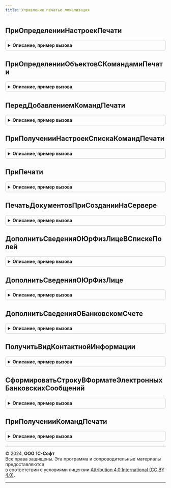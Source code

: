 ```yaml
---
title: Управление печатью локализация
---
```



## ПриОпределенииНастроекПечати
<details style="margin: 1em 0; padding: 0.5em; border: 1px solid #ccc; border-radius: 6px;">

<summary style="font-weight: bold; cursor: pointer;">Описание, пример вызова</summary>

```bsl

// См. УправлениеПечатьюПереопределяемый.ПриОпределенииНастроекПечати
Процедура ПриОпределенииНастроекПечати(Настройки) Экспорт
```

Пример вызова
```bsl
УправлениеПечатьюЛокализация.ПриОпределенииНастроекПечати(Настройки) 
```
</details>

## ПриОпределенииОбъектовСКомандамиПечати
<details style="margin: 1em 0; padding: 0.5em; border: 1px solid #ccc; border-radius: 6px;">

<summary style="font-weight: bold; cursor: pointer;">Описание, пример вызова</summary>

```bsl

// Определяет объекты конфигурации, в модулях менеджеров которых размещена процедура ДобавитьКомандыПечати,
// формирующая список команд печати, предоставляемых этим объектом.
// Синтаксис процедуры ДобавитьКомандыПечати см. в документации к подсистеме.
//
// Параметры:
//  СписокОбъектов - Массив - менеджеры объектов с процедурой ДобавитьКомандыПечати.
//
Процедура ПриОпределенииОбъектовСКомандамиПечати(СписокОбъектов) Экспорт
```

Пример вызова
```bsl
УправлениеПечатьюЛокализация.ПриОпределенииОбъектовСКомандамиПечати(СписокОбъектов) 
```
</details>

## ПередДобавлениемКомандПечати
<details style="margin: 1em 0; padding: 0.5em; border: 1px solid #ccc; border-radius: 6px;">

<summary style="font-weight: bold; cursor: pointer;">Описание, пример вызова</summary>

```bsl

// См. УправлениеПечатьюПереопределяемый.ПередДобавлениемКомандПечати
Процедура ПередДобавлениемКомандПечати(ИмяФормы, КомандыПечати, СтандартнаяОбработка) Экспорт
```

Пример вызова
```bsl
УправлениеПечатьюЛокализация.ПередДобавлениемКомандПечати(ИмяФормы, КомандыПечати, СтандартнаяОбработка) 
```
</details>

## ПриПолученииНастроекСпискаКомандПечати
<details style="margin: 1em 0; padding: 0.5em; border: 1px solid #ccc; border-radius: 6px;">

<summary style="font-weight: bold; cursor: pointer;">Описание, пример вызова</summary>

```bsl

// Дополнительные настройки списка команд печати в журналах документов.
//
// см. УправлениеПечатьюПереопределяемый.ПриПолученииНастроекСпискаКомандПечати
//
Процедура ПриПолученииНастроекСпискаКомандПечати(НастройкиСписка) Экспорт
```

Пример вызова
```bsl
УправлениеПечатьюЛокализация.ПриПолученииНастроекСпискаКомандПечати(НастройкиСписка) 
```
</details>

## ПриПечати
<details style="margin: 1em 0; padding: 0.5em; border: 1px solid #ccc; border-radius: 6px;">

<summary style="font-weight: bold; cursor: pointer;">Описание, пример вызова</summary>

```bsl

// Позволяет выполнить постобработку печатных форм при их формировании.
// Например, можно вставить в колонтитул дату формирования печатной формы.
// Вызывается после завершения процедуры Печать менеджера печати объекта, имеет те же параметры.
//
// см. УправлениеПечатьюПереопределяемый.ПриПечати
//
Процедура ПриПечати(МассивОбъектов, ПараметрыПечати, КоллекцияПечатныхФорм, ОбъектыПечати, ПараметрыВывода) Экспорт
```

Пример вызова
```bsl
УправлениеПечатьюЛокализация.ПриПечати(МассивОбъектов, ПараметрыПечати, КоллекцияПечатныхФорм, ОбъектыПечати, ПараметрыВывода) 
```
</details>

## ПечатьДокументовПриСозданииНаСервере
<details style="margin: 1em 0; padding: 0.5em; border: 1px solid #ccc; border-radius: 6px;">

<summary style="font-weight: bold; cursor: pointer;">Описание, пример вызова</summary>

```bsl

// Позволяет изменить внешний вид и поведение формы, например, разместить на ней дополнительные элементы:
// информационные надписи, кнопки, гиперссылки, различные настройки и т.п.
//
// см. УправлениеПечатьюПереопределяемый.ПечатьДокументовПриСозданииНаСервере
//
Процедура ПечатьДокументовПриСозданииНаСервере(Форма, Отказ, СтандартнаяОбработка) Экспорт
```

Пример вызова
```bsl
УправлениеПечатьюЛокализация.ПечатьДокументовПриСозданииНаСервере(Форма, Отказ, СтандартнаяОбработка) 
```
</details>

## ДополнитьСведенияОЮрФизЛицеВСпискеПолей
<details style="margin: 1em 0; padding: 0.5em; border: 1px solid #ccc; border-radius: 6px;">

<summary style="font-weight: bold; cursor: pointer;">Описание, пример вызова</summary>

```bsl

// Дополняет сведения о юр/физлице
//
// Параметры:
//  СписокПолей - Строка - список полей структуры ФормированиеПечатныхФорм.СведенияОЮрФизЛице
//
Процедура ДополнитьСведенияОЮрФизЛицеВСпискеПолей(СписокПолей) Экспорт
```

Пример вызова
```bsl
УправлениеПечатьюЛокализация.ДополнитьСведенияОЮрФизЛицеВСпискеПолей(СписокПолей) 
```
</details>

## ДополнитьСведенияОЮрФизЛице
<details style="margin: 1em 0; padding: 0.5em; border: 1px solid #ccc; border-radius: 6px;">

<summary style="font-weight: bold; cursor: pointer;">Описание, пример вызова</summary>

```bsl

// Формирует сведения об указанном юридическом или физическом лице.
// К сведениям относятся: наименование, адрес, номер телефона, банковские реквизиты.
//
// Параметры:
//  Сведения - Структура - собранные сведения.
//  Реквизиты - Структура - реквизиты ЮрФизЛице.
//  ЮрФизЛицо  - СправочникСсылка.Организации, СправочникСсылка.Контрагенты - организация или физическое лицо, о котором собираются сведения.
//  ДатаПериода - Дата - дата, на которую выбираются сведения о ЮрФизЛице.
//
Процедура ДополнитьСведенияОЮрФизЛице(Сведения, Реквизиты, ЮрФизЛицо, ДатаПериода) Экспорт
```

Пример вызова
```bsl
УправлениеПечатьюЛокализация.ДополнитьСведенияОЮрФизЛице(Сведения, Реквизиты, ЮрФизЛицо, ДатаПериода) 
```
</details>

## ДополнитьСведенияОБанковскомСчете
<details style="margin: 1em 0; padding: 0.5em; border: 1px solid #ccc; border-radius: 6px;">

<summary style="font-weight: bold; cursor: pointer;">Описание, пример вызова</summary>

```bsl

// Дополняет сведения о банковском счете
//
// Параметры:
//  РеквизитыСчета - Структура - реквизиты счета
//  Сведения - Структура - собранные сведения.
//  БанковскийСчет - СправочникСсылка.БанковскиеСчетаОрганизаций - ссылка на счет.
//
Процедура ДополнитьСведенияОБанковскомСчете(РеквизитыСчета, Сведения, БанковскийСчет) Экспорт
```

Пример вызова
```bsl
УправлениеПечатьюЛокализация.ДополнитьСведенияОБанковскомСчете(РеквизитыСчета, Сведения, БанковскийСчет) 
```
</details>

## ПолучитьВидКонтактнойИнформации
<details style="margin: 1em 0; padding: 0.5em; border: 1px solid #ccc; border-radius: 6px;">

<summary style="font-weight: bold; cursor: pointer;">Описание, пример вызова</summary>

```bsl

// Получает название вида контактной информации.
//
// Параметры:
//  Объект - СправочникСсылка -  объект контактной информации.
//  ТипАдреса - Строка - тип запрашиваемого адреса. Может содержать значения: "", "Фактический", "Регистрации", "Юридический"
//  ВидКонтактнойИнформации - Строка - наименование вида контактной информации (возвращаемое значение).
//
Процедура ПолучитьВидКонтактнойИнформации(Объект, ТипАдреса, ВидКонтактнойИнформации = "Адрес") Экспорт
```

Пример вызова
```bsl
УправлениеПечатьюЛокализация.ПолучитьВидКонтактнойИнформации(Объект, ТипАдреса, ВидКонтактнойИнформации);
```
</details>

## СформироватьСтрокуВФорматеЭлектронныхБанковскихСообщений
<details style="margin: 1em 0; padding: 0.5em; border: 1px solid #ccc; border-radius: 6px;">

<summary style="font-weight: bold; cursor: pointer;">Описание, пример вызова</summary>

```bsl

// Формирует форматную строку согласно "Унифицированному формату электронных банковских сообщений" для ее отображения в
// виде QR-кода.
//
// Параметры:
// 	ТекстСтроки - Строка - Параметр, в котором возвращается строка для формирования QR-кода.
// 	ДанныеДокумента  - Структура - Содержит значения полей документа.
//
Процедура СформироватьСтрокуВФорматеЭлектронныхБанковскихСообщений(ТекстСтроки, ДанныеДокумента) Экспорт
```

Пример вызова
```bsl
УправлениеПечатьюЛокализация.СформироватьСтрокуВФорматеЭлектронныхБанковскихСообщений(ТекстСтроки, ДанныеДокумента) 
```
</details>

## ПриПолученииКомандПечати
<details style="margin: 1em 0; padding: 0.5em; border: 1px solid #ccc; border-radius: 6px;">

<summary style="font-weight: bold; cursor: pointer;">Описание, пример вызова</summary>

```bsl

// Позволяет задать дополнительные настройки команд печати.
//
// Параметры:
//   ПолноеИмяОбъектаМетаданных   - ОбъектМетаданных - к которому подключены источники команд
//   КомандыПечати 		- см. УправлениеПечатью.СоздатьКоллекциюКомандПечати
//
Процедура ПриПолученииКомандПечати(ПолноеИмяОбъектаМетаданных, КомандыПечати) Экспорт
```

Пример вызова
```bsl
УправлениеПечатьюЛокализация.ПриПолученииКомандПечати(ПолноеИмяОбъектаМетаданных, КомандыПечати) 
```
</details>

---

© 2024, **ООО 1С-Софт**  
Все права защищены. Эта программа и сопроводительные материалы предоставляются  
в соответствии с условиями лицензии [Attribution 4.0 International (CC BY 4.0)](https://creativecommons.org/licenses/by/4.0/legalcode).

---
